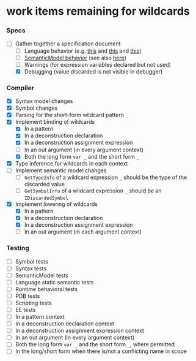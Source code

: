 work items remaining for wildcards
==================================

### Specs
- [ ] Gather together a specification document
  - [ ] Language behavior (e.g. [this](https://github.com/dotnet/roslyn/issues/14862) and [this](https://github.com/dotnet/roslyn/issues/14794) and [this](https://github.com/dotnet/roslyn/issues/14832))
  - [ ] [SemanticModel behavior](https://gist.github.com/gafter/ab10e413efe3a066209cbf14cb874988) (see also [here](https://gist.github.com/gafter/37305d619bd04511f4f66b86f6f2d3a5))
  - [ ] Warnings (for expression variables declared but not used)
  - [x] Debugging (value discarded is not visible in debugger)

### Compiler
- [x] Syntax model changes
- [x] Symbol changes
- [x] Parsing for the short-form wildcard pattern `_`
- [x] Implement binding of wildcards
  - [x] In a pattern
  - [x] In a deconstruction declaration
  - [x] In a deconstruction assignment expression
  - [ ] In an out argument (in every argument context) 
  - [x] Both the long form `var _` and the short form `_`
- [x] Type inference for wildcards in each context
- [ ] Implement semantic model changes
  - [ ] `GetTypeInfo` of a wildcard expression `_` should be the type of the discarded value 
  - [ ] `GetSymbolInfo` of a wildcard expression `_` should be an `IDiscardedSymbol` 
- [x] Implement lowering of wildcards
  - [x] In a pattern
  - [x] In a deconstruction declaration
  - [x] In a deconstruction assignment expression
  - [ ] In an out argument (in each argument context)

### Testing
- [ ] Symbol tests
- [ ] Syntax tests
- [ ] SemanticModel tests
- [ ] Language static semantic tests
- [ ] Runtime behavioral tests
- [ ] PDB tests
- [ ] Scripting tests
- [ ] EE tests
- [ ] In a pattern context
- [ ] In a deconstruction declaration context
- [ ] In a deconstruction assignment expression context
- [ ] In an out argument (in every argument context)
- [ ] Both the long form `var _` and the short form `_`, where permitted
- [ ] In the long/short form when there is/not a conflicting name in scope
